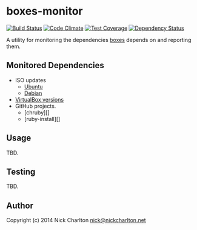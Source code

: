 # boxes-monitor

[![Build Status](https://travis-ci.org/nickcharlton/boxes-monitor.svg?branch=master)](https://travis-ci.org/nickcharlton/boxes-monitor)
[![Code Climate](https://codeclimate.com/github/nickcharlton/boxes-monitor/badges/gpa.svg)](https://codeclimate.com/github/nickcharlton/boxes-monitor)
[![Test Coverage](https://codeclimate.com/github/nickcharlton/boxes-monitor/badges/coverage.svg)](https://codeclimate.com/github/nickcharlton/boxes-monitor)
[![Dependency Status](https://gemnasium.com/nickcharlton/boxes-monitor.svg)](https://gemnasium.com/nickcharlton/boxes-monitor)

A utility for monitoring the dependencies [boxes][] depends on and reporting
them.

## Monitored Dependencies

* ISO updates
    - [Ubuntu][]
    - [Debian][]
* [VirtualBox versions][]
* GitHub projects.
    - [chruby][]
    - [ruby-install][]

## Usage

TBD.

## Testing

TBD.

## Author

Copyright (c) 2014 Nick Charlton <nick@nickcharlton.net>

[boxes]: https://github.com/nickcharlton/boxes
[Ubuntu]: http://releases.ubuntu.com
[Debian]: http://cdimage.debian.org/cdimage/
[VirtualBox versions]: http://download.virtualbox.org/virtualbox/
